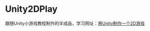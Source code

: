 <!--
 * @Description: In User Settings Edit
 * @Author: your name
 * @Date: 2018-12-09 00:12:42
 * @LastEditTime: 2019-10-09 17:01:12
 * @LastEditors: Please set LastEditors
 -->
# Unity2DPlay
跟随Unity小游戏教程制作的半成品，学习网址：[用Unity制作一个2D游戏](https://pixelnest.io/tutorials/2d-game-unity/ "666")
